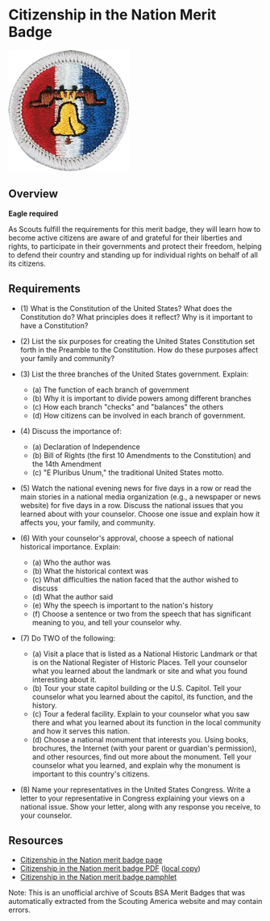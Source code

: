 

# Citizenship in the Nation Merit Badge

![Citizenship in the Nation Merit Badge](images/citizenship-in-the-nation-merit-badge.jpg)

## Overview

**Eagle required**

As Scouts fulfill the requirements for this merit badge, they will learn how to become active citizens are aware of and grateful for their liberties and rights, to participate in their governments and protect their freedom, helping to defend their country and standing up for individual rights on behalf of all its citizens.

## Requirements

* (1) What is the Constitution of the United States? What does the Constitution do? What principles does it reflect? Why is it important to have a Constitution?
* (2) List the six purposes for creating the United States Constitution set forth in the Preamble to the Constitution. How do these purposes affect your family and community?
* (3) List the three branches of the United States government. Explain:
    * (a) The function of each branch of government
    * (b) Why it is important to divide powers among different branches
    * (c) How each branch "checks" and "balances" the others
    * (d) How citizens can be involved in each branch of government.


* (4) Discuss the importance of:
    * (a) Declaration of Independence
    * (b) Bill of Rights (the first 10 Amendments to the Constitution) and the 14th Amendment
    * (c) "E Pluribus Unum," the traditional United States motto.


* (5) Watch the national evening news for five days in a row or read the main stories in a national media organization (e.g., a newspaper or news website) for five days in a row. Discuss the national issues that you learned about with your counselor. Choose one issue and explain how it affects you, your family, and community.
* (6) With your counselor's approval, choose a speech of national historical importance. Explain:
    * (a) Who the author was
    * (b) What the historical context was
    * (c) What difficulties the nation faced that the author wished to discuss
    * (d) What the author said
    * (e) Why the speech is important to the nation's history
    * (f) Choose a sentence or two from the speech that has significant meaning to you, and tell your counselor why.


* (7) Do TWO of the following:
    * (a) Visit a place that is listed as a National Historic Landmark or that is on the National Register of Historic Places. Tell your counselor what you learned about the landmark or site and what you found interesting about it.
    * (b) Tour your state capitol building or the U.S. Capitol. Tell your counselor what you learned about the capitol, its function, and the history.
    * (c) Tour a federal facility. Explain to your counselor what you saw there and what you learned about its function in the local community and how it serves this nation.
    * (d) Choose a national monument that interests you. Using books, brochures, the Internet (with your parent or guardian's permission), and other resources, find out more about the monument. Tell your counselor what you learned, and explain why the monument is important to this country's citizens.


* (8) Name your representatives in the United States Congress. Write a letter to your representative in Congress explaining your views on a national issue. Show your letter, along with any response you receive, to your counselor.


## Resources

- [Citizenship in the Nation merit badge page](https://www.scouting.org/merit-badges/citizenship-in-the-nation/)
- [Citizenship in the Nation merit badge PDF](https://filestore.scouting.org/filestore/Merit_Badge_ReqandRes/35871(22)_Citizenship_Nation_REQS.pdf) ([local copy](files/citizenship-in-the-nation-merit-badge.pdf))
- [Citizenship in the Nation merit badge pamphlet](https://www.scoutshop.org/citizenship-in-the-nation-merit-badge-pamphlet-655629.html)

Note: This is an unofficial archive of Scouts BSA Merit Badges that was automatically extracted from the Scouting America website and may contain errors.
